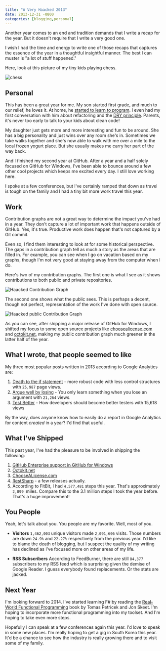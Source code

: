 ```yaml
---
title: "A Very Haacked 2013"
date: 2013-12-31 -0800
categories: [blogging,personal]
---
```


Another year comes to an end and tradition demands that I write a recap for the year. But it doesn't require that I write a very good one.

I wish I had the time and energy to write one of those recaps that captures the essence of the year in a thoughtful insightful manner. The best I can muster is "a lot of stuff happened."

Here, look at this picture of my tiny kids playing chess.

![chess](https://f.cloud.github.com/assets/19977/1824339/c1528a12-7194-11e3-855b-40470fe9a16a.jpg)

## Personal

This has been a great year for me. My son started first grade, and much to our relief, he loves it. At home, he [started to learn to program](http://www.amazon.com/gp/product/1593275315/ref=as_li_ss_tl?ie=UTF8&camp=1789&creative=390957&creativeASIN=1593275315&linkCode=as2&tag=youvebeenhaac-20). I even had my first conversation with him about refactoring and the [DRY principle](http://en.wikipedia.org/wiki/Don't_repeat_yourself). Parents, it's never too early to talk to your kids about clean code!

My daughter just gets more and more interesting and fun to be around. She has a big personality and just wins over any room she's in. Sometimes we take walks together and she's now able to walk with me over a mile to the local frozen yogurt place. But she usually makes me carry her part of the way back.

And I finished my second year at GitHub. After a year and a half solely focused on GitHub for Windows, I've been able to bounce around a few other cool projects which keeps me excited every day. I still love working here.

I spoke at a few conferences, but I've certainly ramped that down as travel is tough on the family and I had a tiny bit more work travel this year.

## Work

Contribution graphs are not a great way to determine the impact you've had in a year. They don't capture a lot of important work that happens outside of GitHub. Yes, it's true. Productive work does happen that's not captured by a Git commit.

Even so, I find them interesting to look at for some historical perspective. The gaps in a contribution graph tell as much a story as the areas that are filled in. For example, you can see when I go on vacation based on my graphs, though I'm not very good at staying away from the computer when I do.

Here's two of my contribution graphs. The first one is what I see as it shows contributions to both public and private repositories.

![Haacked Contribution Graph](https://f.cloud.github.com/assets/19977/1845464/4cac0688-758c-11e3-804c-5db77905ca39.png)

The second one shows what the public sees. This is perhaps a decent, though not perfect, representation of the work I've done with open source.

![Haacked public Contribution Graph](https://f.cloud.github.com/assets/19977/1845465/50159c6c-758c-11e3-819b-c640003852a1.png)

As you can see, after shipping a major release of GitHub for Windows, I shifted my focus to some open source projects like [choosealicense.com](http://choosealicense.com) and [octokit.net](https://github.com/octokit/octokit.net), making my public contribution graph much greener in the latter half of the year.

## What I wrote, that people seemed to like

My three most popular posts written in 2013 according to Google Analytics are:

1. [Death to the if statement](https://haacked.com/archive/2013/11/08/death-to-the-if-statement.aspx) - more robust code with less control structures with `25,987` page views.
2. [Argue well by losing](https://haacked.com/archive/2013/10/21/argue-well-by-losing.aspx/) - You only learn something when you lose an argument with `21,264` views.
3. [Test Better](https://haacked.com/archive/2013/03/04/test-better.aspx/) - How developers should become better testers with 15,618 views

By the way, does anyone know how to easily do a report in Google Analytics for content _created_ in a year? I'd find that useful.

## What I've Shipped

This past year, I've had the pleasure to be involved in shipping the following:

1. [GitHub Enterprise support in GitHub for Windows](https://github.com/blog/1628-enterprise-support-in-github-for-windows)
2. [Octokit.net](https://github.com/blog/1676-introducing-octokit-net)
3. [ChooseALicense.com](https://github.com/blog/1530-choosing-an-open-source-license)
4. [RestSharp](https://haacked.com/archive/2013/09/18/restsharp-104-2-0-released.aspx/) - a few releases actually.
5. According to FitBit, I had `4,577,481` steps this year. That's approximately `2,099 `miles. Compare this to the 3.1 million steps I took the year before. That's a huge improvement!

## You People

Yeah, let's talk about you. You people are my favorite. Well, most of you.

* __Visitors__ `1,462,003` unique visitors made `2,091,606` visits. Those numbers are down `24.9%` and `22.27%` respectively from the previous year. I'd like to blame the death of blogging, but I suspect the quality of my writing has declined as I've focused more on other areas of my life.

* __RSS Subscribers__ According to FeedBurner, there are still `84,377` subscribers to my RSS feed which is surprising given the demise of Google Reader. I guess everybody found replacements. Or the stats are jacked.

## Next Year

I'm looking forward to 2014. I've started learning F# by reading the [Real-World Functional Programming](http://www.amazon.com/gp/product/1933988924/ref=as_li_ss_tl?ie=UTF8&camp=1789&creative=390957&creativeASIN=1933988924&linkCode=as2&tag=youvebeenhaac-20) book by Tomas Petricek and Jon Skeet. I'm hoping to incorporate more functional programming into my toolset. And I'm hoping to take even more steps.

Hopefully I can speak at a few conferences again this year. I'd love to speak in some new places. I'm really hoping to get a gig in South Korea this year. It'd be a chance to see how the industry is really growing there and to visit some of my family.
